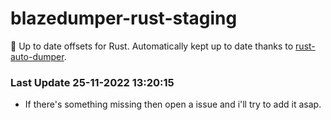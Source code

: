 # blazedumper-rust-staging

🚀 Up to date offsets for Rust. Automatically kept up to date thanks to [rust-auto-dumper](https://github.com/Akandesh/rust-auto-dumper).


### Last Update 25-11-2022 13:20:15
- If there's something missing then open a issue and i'll try to add it asap.